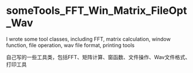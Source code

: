 # someTools_FFT_Win_Matrix_FileOpt_Wav
  I wrote some tool classes, including FFT, matrix calculation, window function, file operation, wav file format, printing tools

自己写的一些工具类，包括FFT、矩阵计算、窗函数、文件操作、Wav文件格式、打印工具
